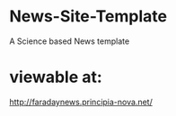 # News-Site-Template
A Science based News template


# viewable at: 
http://faradaynews.principia-nova.net/
